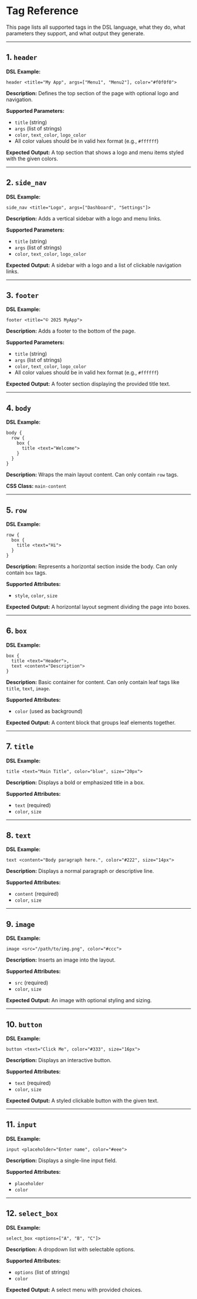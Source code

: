 # Tag Reference

This page lists all supported tags in the DSL language, what they do, what parameters they support, and what output they generate.

---

## 1. `header`

**DSL Example:**

```dsl
header <title="My App", args=["Menu1", "Menu2"], color="#f0f0f0">
```

**Description:**
Defines the top section of the page with optional logo and navigation.

**Supported Parameters:**

* `title` (string)
* `args` (list of strings)
* `color`, `text_color`, `logo_color`
* All color values should be in valid hex format (e.g., `#ffffff`)

**Expected Output:**
A top section that shows a logo and menu items styled with the given colors.

---

## 2. `side_nav`

**DSL Example:**

```dsl
side_nav <title="Logo", args=["Dashboard", "Settings"]>
```

**Description:**
Adds a vertical sidebar with a logo and menu links.

**Supported Parameters:**

* `title` (string)
* `args` (list of strings)
* `color`, `text_color`, `logo_color`

**Expected Output:**
A sidebar with a logo and a list of clickable navigation links.

---

## 3. `footer`

**DSL Example:**

```dsl
footer <title="© 2025 MyApp">
```

**Description:**
Adds a footer to the bottom of the page.

**Supported Parameters:**

* `title` (string)
* `args` (list of strings)
* `color`, `text_color`, `logo_color`
* All color values should be in valid hex format (e.g., `#ffffff`)

**Expected Output:**
A footer section displaying the provided title text.

---

## 4. `body`

**DSL Example:**

```dsl
body {
  row {
    box {
      title <text="Welcome">
    }
  }
}
```

**Description:**
Wraps the main layout content. Can only contain `row` tags.

**CSS Class:** `main-content`

---

## 5. `row`

**DSL Example:**

```dsl
row {
  box {
    title <text="Hi">
  }
}
```

**Description:**
Represents a horizontal section inside the body. Can only contain `box` tags.

**Supported Attributes:**

* `style`, `color`, `size`

**Expected Output:**
A horizontal layout segment dividing the page into boxes.

---

## 6. `box`

**DSL Example:**

```dsl
box {
  title <text="Header">,
  text <content="Description">
}
```

**Description:**
Basic container for content. Can only contain leaf tags like `title`, `text`, `image`.

**Supported Attributes:**

* `color` (used as background)

**Expected Output:**
A content block that groups leaf elements together.

---

## 7. `title`

**DSL Example:**

```dsl
title <text="Main Title", color="blue", size="20px">
```

**Description:**
Displays a bold or emphasized title in a box.

**Supported Attributes:**

* `text` (required)
* `color`, `size`

---

## 8. `text`

**DSL Example:**

```dsl
text <content="Body paragraph here.", color="#222", size="14px">
```

**Description:**
Displays a normal paragraph or descriptive line.

**Supported Attributes:**

* `content` (required)
* `color`, `size`

---

## 9. `image`

**DSL Example:**

```dsl
image <src="/path/to/img.png", color="#ccc">
```

**Description:**
Inserts an image into the layout.

**Supported Attributes:**

* `src` (required)
* `color`, `size`

**Expected Output:**
An image with optional styling and sizing.

---

## 10. `button`

**DSL Example:**

```dsl
button <text="Click Me", color="#333", size="16px">
```

**Description:**
Displays an interactive button.

**Supported Attributes:**

* `text` (required)
* `color`, `size`

**Expected Output:**
A styled clickable button with the given text.

---

## 11. `input`

**DSL Example:**

```dsl
input <placeholder="Enter name", color="#eee">
```

**Description:**
Displays a single-line input field.

**Supported Attributes:**

* `placeholder`
* `color`

---

## 12. `select_box`

**DSL Example:**

```dsl
select_box <options=["A", "B", "C"]>
```

**Description:**
A dropdown list with selectable options.

**Supported Attributes:**

* `options` (list of strings)
* `color`

**Expected Output:**
A select menu with provided choices.
